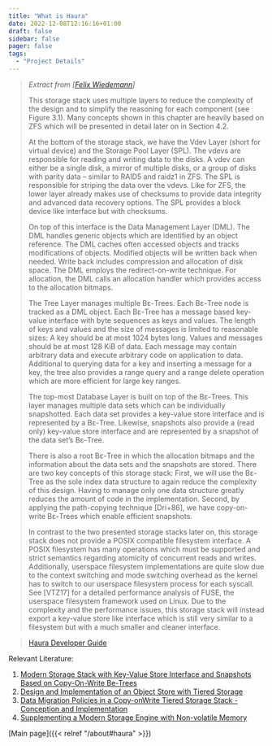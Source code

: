 ```yaml
---
title: "What is Haura"
date: 2022-12-08T12:16:16+01:00
draft: false
sidebar: false
pager: false
tags:
  - "Project Details"
---
```


>_Extract from [[Felix Wiedemann](https://wr.informatik.uni-hamburg.de/_media/research:theses:felix_wiedemann_modern_storage_stack_with_key_value_store_interface_and_snapshots_based_on_copy_on_write_b%CE%B5_trees.pdf)]_
>
> This storage stack uses multiple layers to reduce the complexity of the design and to simplify the reasoning for each component (see Figure 3.1). Many concepts shown in this chapter are heavily based on ZFS which will be presented in detail later on in Section 4.2. 
>
> At the bottom of the storage stack, we have the Vdev Layer (short for virtual device) and the Storage Pool Layer (SPL). The vdevs are responsible for reading and writing data to the disks. A vdev can either be a single disk, a mirror of multiple disks, or a group of disks with parity data – similar to RAID5 and raidz1 in ZFS. The SPL is responsible for striping the data over the vdevs. Like for ZFS, the lower layer already makes use of checksums to provide data integrity and advanced data recovery options. The SPL provides a block device like interface but with checksums. 
>
> On top of this interface is the Data Management Layer (DML). The DML handles generic objects which are identified by an object reference. The DML caches often accessed objects and tracks modifications of objects. Modified objects will be written back when needed. Write back includes compression and allocation of disk space. The DML employs the redirect-on-write technique. For allocation, the DML calls an allocation handler which provides access to the allocation bitmaps. 
> 
> The Tree Layer manages multiple Bε-Trees. Each Bε-Tree node is tracked as a DML object. Each Bε-Tree has a message based key-value interface with byte sequences as keys and values. The length of keys and values and the size of messages is limited to reasonable sizes: A key should be at most 1024 bytes long. Values and messages should be at most 128 KiB of data. Each message may contain arbitrary data and execute arbitrary code on application to data. Additional to querying data for a key and inserting a message for a key, the tree also provides a range query and a range delete operation which are more efficient for large key ranges. 
>
> The top-most Database Layer is built on top of the Bε-Trees. This layer manages multiple data sets which can be individually snapshotted. Each data set provides a key-value store interface and is represented by a Bε-Tree. Likewise, snapshots also provide a (read only) key-value store interface and are represented by a snapshot of the data set’s Bε-Tree. 
>
> There is also a root Bε-Tree in which the allocation bitmaps and the information about the data sets and the snapshots are stored. There are two key concepts of this storage stack: First, we will use the Bε-Tree as the sole index data structure to again reduce the complexity of this design. Having to manage only one data structure greatly reduces the amount of code in the implementation. Second, by applying the path-copying technique [Dri+86], we have copy-on-write Bε-Trees which enable efficient snapshots. 
>
> In contrast to the two presented storage stacks later on, this storage stack does not provide a POSIX compatible filesystem interface. A POSIX filesystem has many operations which must be supported and strict semantics regarding atomicity of concurrent reads and writes. Additionally, userspace filesystem implementations are quite slow due to the context switching and mode switching overhead as the kernel has to switch to our userspace filesystem process for each syscall. See [VTZ17] for a detailed performance analysis of FUSE, the userspace filesystem framework used on Linux. Due to the complexity and the performance issues, this storage stack will instead export a key-value store like interface which is still very similar to a filesystem but with a much smaller and cleaner interface. 
>

>[Haura Developer Guide](https://julea-io.github.io/haura/)

Relevant Literature:
1. [Modern Storage Stack with Key-Value Store Interface and Snapshots Based on Copy-On-Write Be-Trees](https://wr.informatik.uni-hamburg.de/_media/research:theses:felix_wiedemann_modern_storage_stack_with_key_value_store_interface_and_snapshots_based_on_copy_on_write_b%CE%B5_trees.pdf)
2. [Design and Implementation of an Object Store with Tiered Storage](https://parcio.ovgu.de/parcio_media/Theses/2021/Design+and+Implementation+of+an+Object+Store+with+Tiered+Storage+%28Till+H%C3%B6ppner%29.pdf)
3. [Data Migration Policies in a Copy-onWrite Tiered Storage Stack - Conception and Implementation](https://parcio.ovgu.de/Thesis+Topics/2022/Data+Migration+Policies+in+a+Copy_on_Write+Tiered+Storage+Stack+_+Conception+and+Implementation-p-274.html)
4. [Supplementing a Modern Storage Engine with Non-volatile Memory](https://wwwiti.cs.uni-magdeburg.de/iti_db/publikationen/ps/auto/thesisKarim23.pdf)

[Main page]({{< relref "/about#haura" >}})


